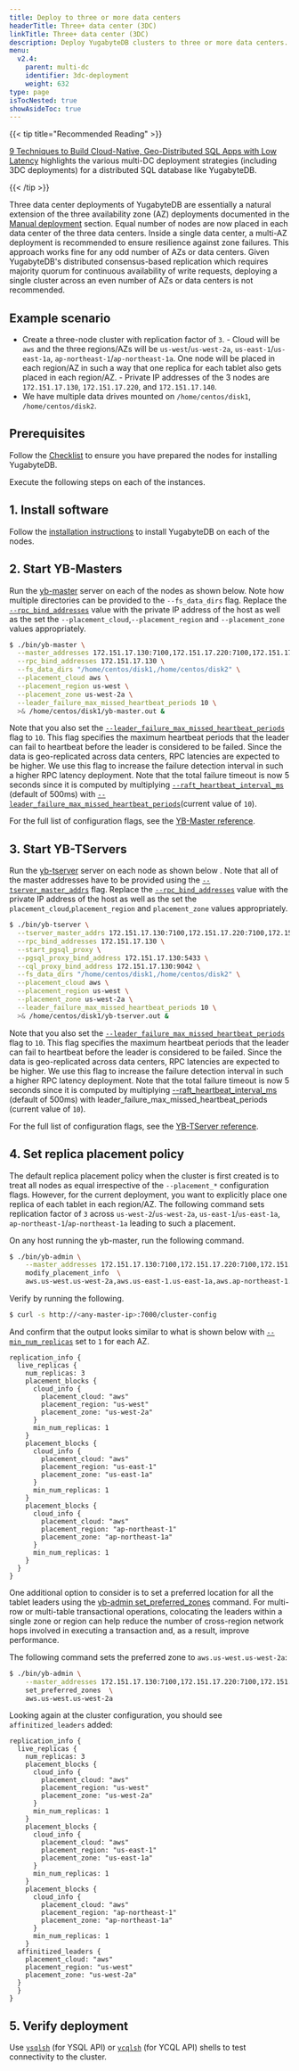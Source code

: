 ```yaml
---
title: Deploy to three or more data centers
headerTitle: Three+ data center (3DC)
linkTitle: Three+ data center (3DC)
description: Deploy YugabyteDB clusters to three or more data centers.
menu:
  v2.4:
    parent: multi-dc
    identifier: 3dc-deployment
    weight: 632
type: page
isTocNested: true
showAsideToc: true
---
```


{{< tip title="Recommended Reading" >}}

[9 Techniques to Build Cloud-Native, Geo-Distributed SQL Apps with Low Latency](https://blog.yugabyte.com/9-techniques-to-build-cloud-native-geo-distributed-sql-apps-with-low-latency/) highlights the various multi-DC deployment strategies (including 3DC deployments) for a distributed SQL database like YugabyteDB. 

{{< /tip >}}

Three data center deployments of YugabyteDB are essentially a natural extension of the three availability zone (AZ) deployments documented in the [Manual deployment](../../manual-deployment/) section. Equal number of nodes are now placed in each data center of the three data centers. Inside a single data center, a multi-AZ deployment is recommended to ensure resilience against zone failures. This approach works fine for any odd number of AZs or data centers. Given YugabyteDB's distributed consensus-based replication which requires majority quorum for continuous availability of write requests, deploying a single cluster across an even number of AZs or data centers is not recommended. 

## Example scenario

- Create a three-node cluster with replication factor of `3`.
      - Cloud will be `aws` and the three regions/AZs will be `us-west`/`us-west-2a`, `us-east-1`/`us-east-1a`, `ap-northeast-1`/`ap-northeast-1a`. One node will be placed in each region/AZ in such a way that one replica for each tablet also gets placed in each region/AZ.
      - Private IP addresses of the 3 nodes are `172.151.17.130`, `172.151.17.220`, and `172.151.17.140`.
- We have multiple data drives mounted on `/home/centos/disk1`, `/home/centos/disk2`.

## Prerequisites

Follow the [Checklist](../../../deploy/checklist/) to ensure you have prepared the nodes for installing YugabyteDB.

Execute the following steps on each of the instances.

## 1. Install software

Follow the [installation instructions](../../../deploy/manual-deployment/install-software) to install YugabyteDB on each of the nodes.

## 2. Start YB-Masters

Run the [yb-master](../../../reference/configuration/yb-master/) server on each of the nodes as shown below. Note how multiple directories can be provided to the `--fs_data_dirs` flag. Replace the [`--rpc_bind_addresses`](../../../reference/configuration/yb-master/#rpc-bind-addresses) value with the private IP address of the host as well as the set the `--placement_cloud`,`--placement_region` and `--placement_zone` values appropriately.

```sh
$ ./bin/yb-master \
  --master_addresses 172.151.17.130:7100,172.151.17.220:7100,172.151.17.140:7100 \
  --rpc_bind_addresses 172.151.17.130 \
  --fs_data_dirs "/home/centos/disk1,/home/centos/disk2" \
  --placement_cloud aws \
  --placement_region us-west \
  --placement_zone us-west-2a \
  --leader_failure_max_missed_heartbeat_periods 10 \
  >& /home/centos/disk1/yb-master.out &
```

Note that you also set the [`--leader_failure_max_missed_heartbeat_periods`](../../../reference/configuration/yb-master/#leader-failure-max-missed-heartbeat-periods) flag to `10`. This flag specifies the maximum heartbeat periods that the leader can fail to heartbeat before the leader is considered to be failed. Since the data is geo-replicated across data centers, RPC latencies are expected to be higher. We use this flag to increase the failure detection interval in such a higher RPC latency deployment. Note that the total failure timeout is now 5 seconds since it is computed by multiplying [`--raft_heartbeat_interval_ms`](../../../reference/configuration/yb-master/#raft-heartbeat-interval-ms) (default of 500ms) with [`--leader_failure_max_missed_heartbeat_periods`](../../../reference/configuration/yb-master/#leader-failure-max-missed-heartbeat-periods)(current value of `10`).

For the full list of configuration flags, see the [YB-Master reference](../../../reference/configuration/yb-master/).

## 3. Start YB-TServers

Run the [yb-tserver](../../../reference/configuration/yb-tserver/) server on each node as shown below . Note that all of the master addresses have to be provided using the [`--tserver_master_addrs`](../../../reference/configuration/yb-master/#tserver-master-addrs) flag. Replace the [`--rpc_bind_addresses`](../../../reference/configuration/yb-tserver/#rpc-bind-addresses) value with the private IP address of the host as well as the set the `placement_cloud`,`placement_region` and `placement_zone` values appropriately.

```sh
$ ./bin/yb-tserver \
  --tserver_master_addrs 172.151.17.130:7100,172.151.17.220:7100,172.151.17.140:7100 \
  --rpc_bind_addresses 172.151.17.130 \
  --start_pgsql_proxy \
  --pgsql_proxy_bind_address 172.151.17.130:5433 \
  --cql_proxy_bind_address 172.151.17.130:9042 \
  --fs_data_dirs "/home/centos/disk1,/home/centos/disk2" \
  --placement_cloud aws \
  --placement_region us-west \
  --placement_zone us-west-2a \
  --leader_failure_max_missed_heartbeat_periods 10 \
  >& /home/centos/disk1/yb-tserver.out &
```

Note that you also set the [`--leader_failure_max_missed_heartbeat_periods`](../../../reference/configuration/yb-tserver/#leader-failure-max-missed-heartbeat-periods) flag to `10`. This flag specifies the maximum heartbeat periods that the leader can fail to heartbeat before the leader is considered to be failed. Since the data is geo-replicated across data centers, RPC latencies are expected to be higher. We use this flag to increase the failure detection interval in such a higher RPC latency deployment. Note that the total failure timeout is now 5 seconds since it is computed by multiplying [--raft_heartbeat_interval_ms](../../../reference/configuration/yb-tserver/#raft-heartbeat-interval-ms) (default of 500ms) with leader_failure_max_missed_heartbeat_periods (current value of `10`).

For the full list of configuration flags, see the [YB-TServer reference](../../../reference/configuration/yb-tserver/).

## 4. Set replica placement policy

The default replica placement policy when the cluster is first created is to treat all nodes as equal irrespective of the `--placement_*` configuration flags.  However, for the current deployment, you want to explicitly place one replica of each tablet in each region/AZ. The following command sets replication factor of `3` across `us-west-2`/`us-west-2a`, `us-east-1`/`us-east-1a`, `ap-northeast-1`/`ap-northeast-1a` leading to such a placement.

On any host running the yb-master, run the following command.

```sh
$ ./bin/yb-admin \
    --master_addresses 172.151.17.130:7100,172.151.17.220:7100,172.151.17.140:7100 \
    modify_placement_info  \
    aws.us-west.us-west-2a,aws.us-east-1.us-east-1a,aws.ap-northeast-1.ap-northeast-1a 3
```

Verify by running the following.

```sh
$ curl -s http://<any-master-ip>:7000/cluster-config
```

And confirm that the output looks similar to what is shown below with [`--min_num_replicas`](../../../reference/configuration/yb-tserver/#min-num-replicas) set to `1` for each AZ.

```
replication_info {
  live_replicas {
    num_replicas: 3
    placement_blocks {
      cloud_info {
        placement_cloud: "aws"
        placement_region: "us-west"
        placement_zone: "us-west-2a"
      }
      min_num_replicas: 1
    }
    placement_blocks {
      cloud_info {
        placement_cloud: "aws"
        placement_region: "us-east-1"
        placement_zone: "us-east-1a"
      }
      min_num_replicas: 1
    }
    placement_blocks {
      cloud_info {
        placement_cloud: "aws"
        placement_region: "ap-northeast-1"
        placement_zone: "ap-northeast-1a"
      }
      min_num_replicas: 1
    }
  }
}
```

One additional option to consider is to set a preferred location for all the tablet leaders using the [yb-admin set_preferred_zones](../../../admin/yb-admin#set-preferred-zones) command. 
For multi-row or multi-table transactional operations, colocating the leaders within a single zone or region can help reduce the number 
of cross-region network hops involved in executing a transaction and, as a result, improve performance.

The following command sets the preferred zone to `aws.us-west.us-west-2a`:

```sh
$ ./bin/yb-admin \
    --master_addresses 172.151.17.130:7100,172.151.17.220:7100,172.151.17.140:7100 \
    set_preferred_zones  \
    aws.us-west.us-west-2a
```

Looking again at the cluster configuration, you should see `affinitized_leaders` added:


```
replication_info {
  live_replicas {
    num_replicas: 3
    placement_blocks {
      cloud_info {
        placement_cloud: "aws"
        placement_region: "us-west"
        placement_zone: "us-west-2a"
      }
      min_num_replicas: 1
    }
    placement_blocks {
      cloud_info {
        placement_cloud: "aws"
        placement_region: "us-east-1"
        placement_zone: "us-east-1a"
      }
      min_num_replicas: 1
    }
    placement_blocks {
      cloud_info {
        placement_cloud: "aws"
        placement_region: "ap-northeast-1"
        placement_zone: "ap-northeast-1a"
      }
      min_num_replicas: 1
    }
  affinitized_leaders {
    placement_cloud: "aws"
    placement_region: "us-west"
    placement_zone: "us-west-2a"
  }
  }
}
```



## 5. Verify deployment

Use [`ysqlsh`](../../../admin/ysqlsh/) (for YSQL API) or [`ycqlsh`](../../../admin/cqlsh/) (for YCQL API) shells to test connectivity to the cluster.
